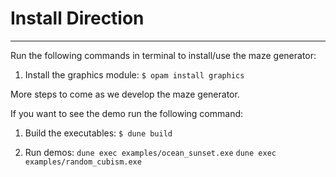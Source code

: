 # Install Direction
---
Run the following commands in terminal to install/use the maze generator:

1. Install the graphics module:
  `$ opam install graphics`

More steps to come as we develop the maze generator.

If you want to see the demo run the following command:

1. Build the executables:
  `$ dune build`

2. Run demos:
  `dune exec examples/ocean_sunset.exe`
  `dune exec examples/random_cubism.exe`